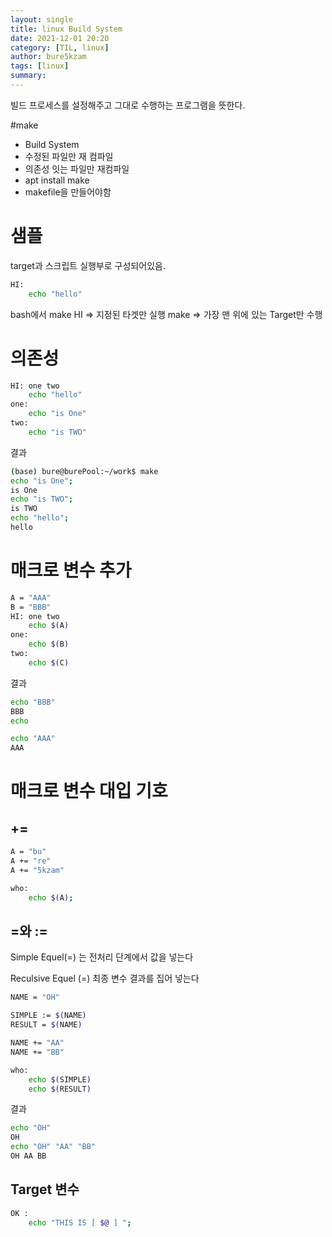 ```yaml
---
layout: single
title: linux Build System
date: 2021-12-01 20:20
category: [TIL, linux]
author: bure5kzam
tags: [linux]
summary: 
---
```

빌드 프로세스를 설정해주고 그대로 수행하는 프로그램을 뜻한다.

#make
- Build System
- 수정된 파일만 재 컴파일
- 의존성 잇는 파일만 재컴파일
- apt install make
- makefile을 만들어야함

# 샘플
target과 스크립트 실행부로 구성되어있음.
```bash
HI:
    echo "hello"
```
bash에서 
make HI => 지정된 타겟만 실행
make => 가장 맨 위에 있는 Target만 수행

# 의존성
```bash
HI: one two
    echo "hello"
one:
    echo "is One"
two:
    echo "is TWO"
```

결과
```bash
(base) bure@burePool:~/work$ make
echo "is One";
is One
echo "is TWO";
is TWO
echo "hello";
hello
```

# 매크로 변수 추가
```bash
A = "AAA"
B = "BBB"
HI: one two
    echo $(A)
one:
    echo $(B)
two:
    echo $(C)
```

결과
```bash
echo "BBB"
BBB
echo 

echo "AAA"
AAA

```

# 매크로 변수 대입 기호

## +=
```bash
A = "bu"
A += "re"
A += "5kzam"

who:
    echo $(A);
```

## =와 :=
Simple Equel(=) 는 전처리 단계에서 값을 넣는다 

Reculsive Equel (=) 
최종 변수 결과를 집어 넣는다
```bash
NAME = "OH"

SIMPLE := $(NAME)
RESULT = $(NAME)

NAME += "AA"
NAME += "BB"

who:
    echo $(SIMPLE)
    echo $(RESULT)
```

결과
```bash
echo "OH"
OH
echo "OH" "AA" "BB"
OH AA BB
```

## Target 변수

```bash
OK :
    echo "THIS IS [ $@ ] ";
```